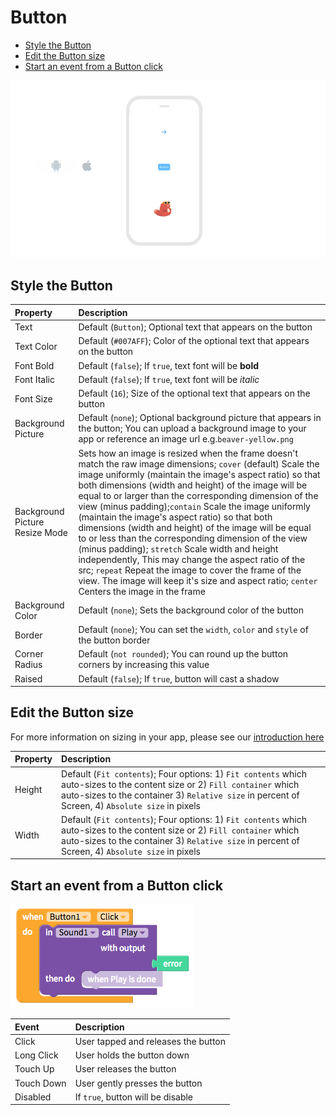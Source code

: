 # Button

* [Style the Button](button.md#style-the-button)
* [Edit the Button size](button.md#edit-the-button-size)
* [Start an event from a Button click](button.md#start-an-event-from-a-button-click)

![](.gitbook/assets/button-fig-1.png)

## Style the Button

| Property | Description |
| :--- | :--- |
| Text | Default \(`Button`\); Optional text that appears on the button |
| Text Color | Default \(`#007AFF`\); Color of the optional text that appears on the button |
| Font Bold | Default \(`false`\); If `true`, text font will be **bold** |
| Font Italic | Default \(`false`\);  If `true`, text font will be _italic_ |
| Font Size | Default \(`16`\); Size of the optional text that appears on the button |
| Background Picture | Default \(`none`\); Optional background picture that appears in the button; You can upload a background image to your app or reference an image url e.g.`beaver-yellow.png` |
| Background Picture Resize Mode | Sets how an image is resized when the frame doesn't match the raw image dimensions; `cover` \(default\) Scale the image uniformly \(maintain the image's aspect ratio\) so that both dimensions \(width and height\) of the image will be equal to or larger than the corresponding dimension of the view \(minus padding\);`contain` Scale the image uniformly \(maintain the image's aspect ratio\) so that both dimensions \(width and height\) of the image will be equal to or less than the corresponding dimension of the view \(minus padding\); `stretch` Scale width and height independently, This may change the aspect ratio of the src; `repeat` Repeat the image to cover the frame of the view. The image will keep it's size and aspect ratio; `center` Centers the image in the frame |
| Background Color | Default \(`none`\); Sets the background color of the button |
| Border | Default \(`none`\); You can set the `width`, `color` and `style` of the button border |
| Corner Radius | Default \(`not rounded`\); You can round up the button corners by increasing this value |
| Raised | Default \(`false`\); If `true`, button will cast a shadow |

## Edit the Button size

For more information on sizing in your app, please see our [introduction here​](intro-to-sizing.md)

| Property | Description |
| :--- | :--- |
| Height | Default \(`Fit contents`\); Four options: 1\) `Fit contents` which auto-sizes to the content size or 2\) `Fill container` which auto-sizes to the container 3\) `Relative size` in percent of Screen, 4\) `Absolute size` in pixels |
| Width | Default \(`Fit contents`\); Four options: 1\) `Fit contents` which auto-sizes to the content size or 2\) `Fill container` which auto-sizes to the container 3\) `Relative size` in percent of Screen, 4\) `Absolute size` in pixels |

## Start an event from a Button click

![](.gitbook/assets/button-fig-2.png)

| Event | Description |
| :--- | :--- |
| Click | User tapped and releases the button |
| Long Click | User holds the button down |
| Touch Up | User releases the button |
| Touch Down | User gently presses the button |
| Disabled | If `true`, button will be disable |

